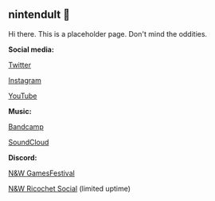 ## nintendult 🎀

Hi there. This is a placeholder page. Don't mind the oddities.

**Social media:**

[Twitter](https://twitter.com/nintendult)

[Instagram](https://www.instagram.com/nintendult)

[YouTube](https://www.youtube.com/nintendult)

**Music:**

[Bandcamp](https://nintendult.bandcamp.com/)

[SoundCloud](https://soundcloud.com/nintendult)

**Discord:**

[N&W GamesFestival](https://discord.gg/MVKSUNpqw2)

[N&W Ricochet Social](steam://connect/ricochet.nintendult.xyz) (limited uptime)
